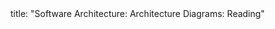 <frontmatter>
title: "Software Architecture: Architecture Diagrams: Reading"
</frontmatter>

<include src="index-body.md" boilerplate />
